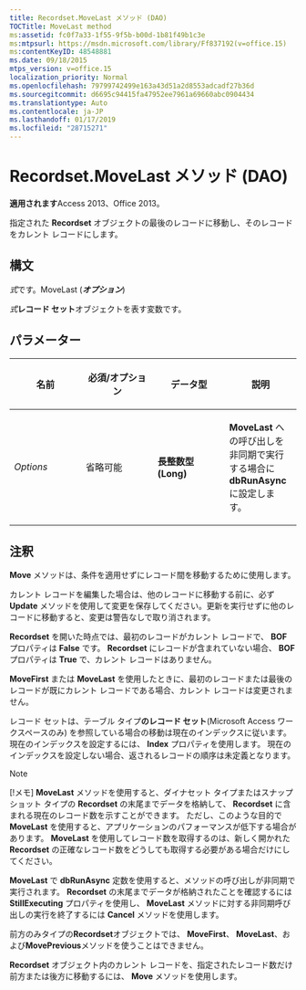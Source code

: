 ```yaml
---
title: Recordset.MoveLast メソッド (DAO)
TOCTitle: MoveLast method
ms:assetid: fc0f7a33-1f55-9f5b-b00d-1b81f49b1c3e
ms:mtpsurl: https://msdn.microsoft.com/library/Ff837192(v=office.15)
ms:contentKeyID: 48548881
ms.date: 09/18/2015
mtps_version: v=office.15
localization_priority: Normal
ms.openlocfilehash: 79799742499e163a43d51a2d8553adcadf27b36d
ms.sourcegitcommit: d6695c94415fa47952ee7961a69660abc0904434
ms.translationtype: Auto
ms.contentlocale: ja-JP
ms.lasthandoff: 01/17/2019
ms.locfileid: "28715271"
---
```

# <a name="recordsetmovelast-method-dao"></a>Recordset.MoveLast メソッド (DAO)

**適用されます**Access 2013、Office 2013。

指定された **Recordset** オブジェクトの最後のレコードに移動し、そのレコードをカレント レコードにします。

## <a name="syntax"></a>構文

*式*です。MoveLast (***オプション***)

*式***レコード セット**オブジェクトを表す変数です。

## <a name="parameters"></a>パラメーター

<table>
<colgroup>
<col style="width: 25%" />
<col style="width: 25%" />
<col style="width: 25%" />
<col style="width: 25%" />
</colgroup>
<thead>
<tr class="header">
<th><p>名前</p></th>
<th><p>必須/オプション</p></th>
<th><p>データ型</p></th>
<th><p>説明</p></th>
</tr>
</thead>
<tbody>
<tr class="odd">
<td><p><em>Options</em></p></td>
<td><p>省略可能</p></td>
<td><p><strong>長整数型 (Long)</strong></p></td>
<td><p><strong>MoveLast</strong> への呼び出しを非同期で実行する場合に <strong>dbRunAsync</strong> に設定します。</p></td>
</tr>
</tbody>
</table>


## <a name="remarks"></a>注釈

**Move** メソッドは、条件を適用せずにレコード間を移動するために使用します。

カレント レコードを編集した場合は、他のレコードに移動する前に、必ず **Update** メソッドを使用して変更を保存してください。更新を実行せずに他のレコードに移動すると、変更は警告なしで取り消されます。

**Recordset** を開いた時点では、最初のレコードがカレント レコードで、 **BOF** プロパティは **False** です。 **Recordset** にレコードが含まれていない場合、 **BOF** プロパティは **True** で、カレント レコードはありません。

**MoveFirst** または **MoveLast** を使用したときに、最初のレコードまたは最後のレコードが既にカレント レコードである場合、カレント レコードは変更されません。

レコード セットは、テーブル タイプ**のレコード セット**(Microsoft Access ワークスペースのみ) を参照している場合の移動は現在のインデックスに従います。 現在のインデックスを設定するには、 **Index** プロパティを使用します。 現在のインデックスを設定しない場合、返されるレコードの順序は未定義となります。

> [!NOTE]
> [!メモ] **MoveLast** メソッドを使用すると、ダイナセット タイプまたはスナップショット タイプの **Recordset** の末尾までデータを格納して、 **Recordset** に含まれる現在のレコード数を示すことができます。 ただし、このような目的で **MoveLast** を使用すると、アプリケーションのパフォーマンスが低下する場合があります。 **MoveLast** を使用してレコード数を取得するのは、新しく開かれた **Recordset** の正確なレコード数をどうしても取得する必要がある場合だけにしてください。 
> 
> **MoveLast** で **dbRunAsync** 定数を使用すると、メソッドの呼び出しが非同期で実行されます。 **Recordset** の末尾までデータが格納されたことを確認するには **StillExecuting** プロパティを使用し、 **MoveLast** メソッドに対する非同期呼び出しの実行を終了するには **Cancel** メソッドを使用します。

前方のみタイプの**Recordset**オブジェクトでは、 **MoveFirst**、 **MoveLast**、および**MovePrevious**メソッドを使うことはできません。

**Recordset** オブジェクト内のカレント レコードを、指定されたレコード数だけ前方または後方に移動するには、 **Move** メソッドを使用します。

